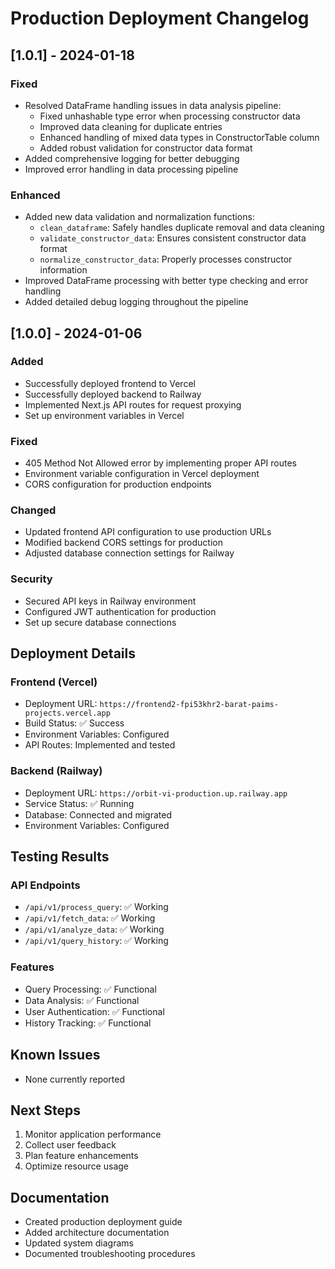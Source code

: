 # Production Deployment Changelog

## [1.0.1] - 2024-01-18

### Fixed
- Resolved DataFrame handling issues in data analysis pipeline:
  - Fixed unhashable type error when processing constructor data
  - Improved data cleaning for duplicate entries
  - Enhanced handling of mixed data types in ConstructorTable column
  - Added robust validation for constructor data format
- Added comprehensive logging for better debugging
- Improved error handling in data processing pipeline

### Enhanced
- Added new data validation and normalization functions:
  - `clean_dataframe`: Safely handles duplicate removal and data cleaning
  - `validate_constructor_data`: Ensures consistent constructor data format
  - `normalize_constructor_data`: Properly processes constructor information
- Improved DataFrame processing with better type checking and error handling
- Added detailed debug logging throughout the pipeline

## [1.0.0] - 2024-01-06

### Added
- Successfully deployed frontend to Vercel
- Successfully deployed backend to Railway
- Implemented Next.js API routes for request proxying
- Set up environment variables in Vercel

### Fixed
- 405 Method Not Allowed error by implementing proper API routes
- Environment variable configuration in Vercel deployment
- CORS configuration for production endpoints

### Changed
- Updated frontend API configuration to use production URLs
- Modified backend CORS settings for production
- Adjusted database connection settings for Railway

### Security
- Secured API keys in Railway environment
- Configured JWT authentication for production
- Set up secure database connections

## Deployment Details

### Frontend (Vercel)
- Deployment URL: `https://frontend2-fpi53khr2-barat-paims-projects.vercel.app`
- Build Status: ✅ Success
- Environment Variables: Configured
- API Routes: Implemented and tested

### Backend (Railway)
- Deployment URL: `https://orbit-vi-production.up.railway.app`
- Service Status: ✅ Running
- Database: Connected and migrated
- Environment Variables: Configured

## Testing Results

### API Endpoints
- `/api/v1/process_query`: ✅ Working
- `/api/v1/fetch_data`: ✅ Working
- `/api/v1/analyze_data`: ✅ Working
- `/api/v1/query_history`: ✅ Working

### Features
- Query Processing: ✅ Functional
- Data Analysis: ✅ Functional
- User Authentication: ✅ Functional
- History Tracking: ✅ Functional

## Known Issues
- None currently reported

## Next Steps
1. Monitor application performance
2. Collect user feedback
3. Plan feature enhancements
4. Optimize resource usage

## Documentation
- Created production deployment guide
- Added architecture documentation
- Updated system diagrams
- Documented troubleshooting procedures 